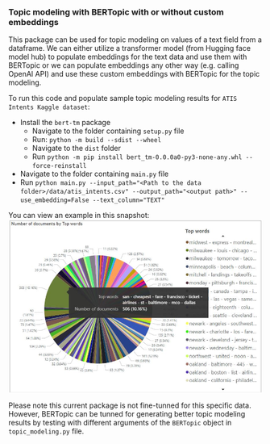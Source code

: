 ### Topic modeling with BERTopic with or without custom embeddings
This package can be used for topic modeling on values of a text field from a dataframe. We can either utilize a transformer model (from Hugging face model hub) to populate embeddings for the text data and use them with BERTopic or we can populate embeddings any other way (e.g. calling OpenAI API) and use these custom embeddings with BERTopic for the topic modeling.

To run this code and populate sample topic modeling results for `ATIS Intents Kaggle dataset`:
- Install the `bert-tm` package
  - Navigate to the folder containing `setup.py` file
  - Run: `python -m build --sdist --wheel`
  - Navigate to the `dist` folder
  - Run `python -m pip install bert_tm-0.0.0a0-py3-none-any.whl --force-reinstall`
- Navigate to the folder containing `main.py` file
- Run `python main.py --input_path="<Path to the data folder>/data/atis_intents.csv" --output_path="<output path>" --use_embedding=False --text_column="TEXT"`

You can view an example in this snapshot:
![example result](./data/example_results.JPG)

Please note this current package is not fine-tunned for this specific data. However, BERTopic can be tunned for generating better topic modeling results by testing with different arguments of the `BERTopic` object in `topic_modeling.py` file.